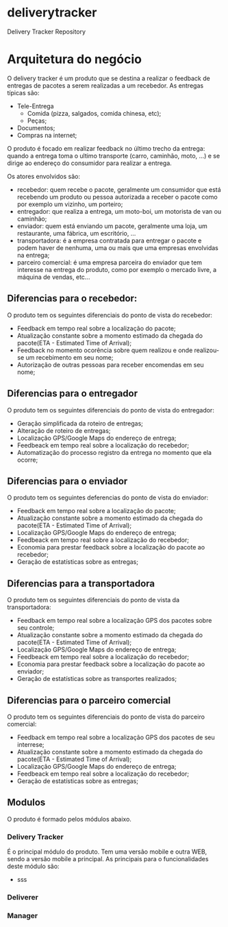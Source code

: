 # deliverytracker
Delivery Tracker Repository

# Arquitetura do negócio
O delivery tracker é um produto que se destina a realizar o feedback de entregas de pacotes a serem realizadas a um recebedor. As entregas típicas são:
* Tele-Entrega
  * Comida (pizza, salgados, comida chinesa, etc);
  * Peças;
* Documentos;
* Compras na internet;

O produto é focado em realizar feedback no último trecho da entrega: quando a entrega toma o ultimo transporte (carro, caminhão, moto, ...) e se dirige ao endereço do consumidor para realizar a entrega.

Os atores envolvidos são:
* recebedor: quem recebe o pacote, geralmente um consumidor que está recebendo um produto ou pessoa autorizada a receber o pacote como por exemplo um vizinho, um porteiro;
* entregador: que realiza a entrega, um moto-boi, um motorista de van ou caminhão;
* enviador: quem está enviando um pacote, geralmente uma loja, um restaurante, uma fábrica, um escritório, ...
* transportadora: é a empresa contratada para entregar o pacote e podem haver de nenhuma, uma ou mais que uma empresas envolvidas na entrega;
* parceiro comercial: é uma empresa parceira do enviador que tem interesse na entrega do produto, como por exemplo o mercado livre, a máquina de vendas, etc... 


## Diferencias para o recebedor:
O produto tem os seguintes diferenciais do ponto de vista do recebedor:
* Feedback em tempo real sobre a localização do pacote;
* Atualização constante sobre a momento estimado da chegada do pacote(ETA - Estimated Time of Arrival);
* Feedback no momento ocorência sobre quem realizou e onde realizou-se um recebimento em seu nome;
* Autorização de outras pessoas para receber encomendas em seu nome;

## Diferencias para o entregador
O produto tem os seguintes diferenciais do ponto de vista do entregador:
* Geração simplificada da roteiro de entregas;
* Alteração de roteiro de entregas;
* Localização GPS/Google Maps do endereço de entrega; 
* Feedbeack em tempo real sobre a localização do recebedor;
* Automatização do processo registro da entrega no momento que ela ocorre;

## Diferencias para o enviador
O produto tem os seguintes deferencias do ponto de vista do enviador:
* Feedback em tempo real sobre a localização do pacote;
* Atualização constante sobre a momento estimado da chegada do pacote(ETA - Estimated Time of Arrival);
* Localização GPS/Google Maps do endereço de entrega; 
* Feedbeack em tempo real sobre a localização do recebedor;
* Economia para prestar feedback sobre a localização do pacote ao recebedor;
* Geração de estatísticas sobre as entregas;

## Diferencias para a transportadora
O produto tem os seguintes diferenciais do ponto de vista da transportadora:
* Feedback em tempo real sobre a localização GPS dos pacotes sobre seu controle;
* Atualização constante sobre a momento estimado da chegada do pacote(ETA - Estimated Time of Arrival);
* Localização GPS/Google Maps do endereço de entrega; 
* Feedbeack em tempo real sobre a localização do recebedor;
* Economia para prestar feedback sobre a localização do pacote ao enviador;
* Geração de estatísticas sobre as transportes realizados;

## Diferencias para o parceiro comercial
O produto tem os seguintes diferenciais do ponto de vista do parceiro comercial:
* Feedback em tempo real sobre a localização GPS dos pacotes de seu interrese;
* Atualização constante sobre a momento estimado da chegada do pacote(ETA - Estimated Time of Arrival);
* Localização GPS/Google Maps do endereço de entrega; 
* Feedbeack em tempo real sobre a localização do recebedor;
* Geração de estatísticas sobre as entregas;

## Modulos
O produto é formado pelos módulos abaixo.

### Delivery Tracker
É o principal módulo do produto. Tem uma versão mobile e outra WEB, sendo a versão mobile a principal.
As principais para o funcionalidades deste módulo são:
* sss

### Deliverer

### Manager
